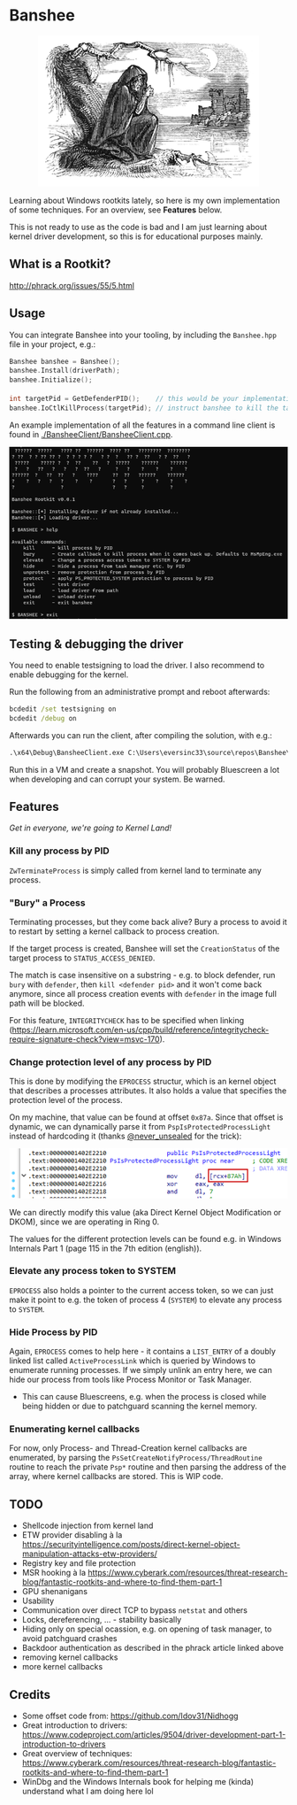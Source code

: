 # Banshee

<p align="center">
<img src="./img/Banshee.jpg" alt="Banshee" width="400" />
</p>

Learning about Windows rootkits lately, so here is my own implementation of some techniques. For an overview, see **Features** below.

This is not ready to use as the code is bad and I am just learning about kernel driver development, so this is for educational purposes mainly.

## What is a Rootkit?

http://phrack.org/issues/55/5.html

## Usage

You can integrate Banshee into your tooling, by including the `Banshee.hpp` file in your project, e.g.:

```c++
Banshee banshee = Banshee();
banshee.Install(driverPath);
banshee.Initialize();

int targetPid = GetDefenderPID();    // this would be your implementation
banshee.IoCtlKillProcess(targetPid); // instruct banshee to kill the targetprocess
```

An example implementation of all the features in a command line client is found in [./BansheeClient/BansheeClient.cpp](./BansheeClient/BansheeClient.cpp).

![](./img/CLI.png)

## Testing & debugging the driver

You need to enable testsigning to load the driver. I also recommend to enable debugging for the kernel.

Run the following from an administrative prompt and reboot afterwards:

```cmd
bcdedit /set testsigning on
bcdedit /debug on
```

Afterwards you can run the client, after compiling the solution, with e.g.:

```cmd
.\x64\Debug\BansheeClient.exe C:\Users\eversinc33\source\repos\Banshee\x64\Debug\Banshee.sys
```

Run this in a VM and create a snapshot. You will probably Bluescreen a lot when developing and can corrupt your system. Be warned.

## Features

*Get in everyone, we're going to Kernel Land!*

### Kill any process by PID

`ZwTerminateProcess` is simply called from kernel land to terminate any process.

### "Bury" a Process

Terminating processes, but they come back alive? Bury a process to avoid it to restart by setting a kernel callback to process creation.

If the target process is created, Banshee will set the `CreationStatus` of the target process to `STATUS_ACCESS_DENIED`.

The match is case insensitive on a substring - e.g. to block defender, run `bury` with `defender`, then `kill <defender pid>` and it won't come back anymore, since all process creation events with `defender` in the image full path will be blocked.

For this feature, `INTEGRITYCHECK` has to be specified when linking (https://learn.microsoft.com/en-us/cpp/build/reference/integritycheck-require-signature-check?view=msvc-170).

### Change protection level of any process by PID 

This is done by modifying the `EPROCESS` structur, which is an kernel object that describes a processes attributes. It also holds a value that specifies the protection level of the process. 

On my machine, that value can be found at offset `0x87a`. Since that offset is dynamic, we can dynamically parse it from `PspIsProtectedProcessLight` instead of hardcoding it (thanks [@never_unsealed](https://twitter.com/never_unsealed) for the trick):
 
![](./img/EPROCESS_Protection.png)

We can directly modify this value (aka Direct Kernel Object Modification or DKOM), since we are operating in Ring 0.

The values for the different protection levels can be found e.g. in Windows Internals Part 1 (page 115 in the 7th edition (english)).

### Elevate any process token to SYSTEM

`EPROCESS` also holds a pointer to the current access token, so we can just make it point to e.g. the token of process 4 (`SYSTEM`) to elevate any process to `SYSTEM`.

### Hide Process by PID

Again, `EPROCESS` comes to help here - it contains a `LIST_ENTRY` of a doubly linked list called `ActiveProcessLink` which is queried by Windows to enumerate running processes. If we simply unlink an entry here, we can hide our process from tools like Process Monitor or Task Manager.

* This can cause Bluescreens, e.g. when the process is closed while being hidden or due to patchguard scanning the kernel memory.

### Enumerating kernel callbacks

For now, only Process- and Thread-Creation kernel callbacks are enumerated, by parsing the `PsSetCreateNotifyProcess/ThreadRoutine` routine to reach the private `Psp*` routine and then parsing the address of the array, where kernel callbacks are stored. This is WIP code.

## TODO

* Shellcode injection from kernel land
* ETW provider disabling à la https://securityintelligence.com/posts/direct-kernel-object-manipulation-attacks-etw-providers/
* Registry key and file protection
* MSR hooking à la https://www.cyberark.com/resources/threat-research-blog/fantastic-rootkits-and-where-to-find-them-part-1
* GPU shenanigans
* Usability
* Communication over direct TCP to bypass `netstat` and others
* Locks, dereferencing, ... - stability basically
* Hiding only on special ocassion, e.g. on opening of task manager, to avoid patchguard crashes
* Backdoor authentication as described in the phrack article linked above
* removing kernel callbacks
* more kernel callbacks

## Credits

* Some offset code from: https://github.com/Idov31/Nidhogg 
* Great introduction to drivers: https://www.codeproject.com/articles/9504/driver-development-part-1-introduction-to-drivers
* Great overview of techniques: https://www.cyberark.com/resources/threat-research-blog/fantastic-rootkits-and-where-to-find-them-part-1
* WinDbg and the Windows Internals book for helping me (kinda) understand what I am doing here lol
